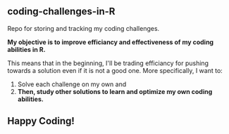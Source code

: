 ## coding-challenges-in-R
Repo for storing and tracking my coding challenges. 

**My objective is to improve efficiancy and effectiveness of my coding abilities in R.**

This means that in the beginning, I'll be trading efficiancy for pushing towards a solution even if it is not a good one. More specifically, I want to:
1. Solve each challenge on my own and 
2. **Then, study other solutions to learn and optimize my own coding abilities.**

## Happy Coding!
